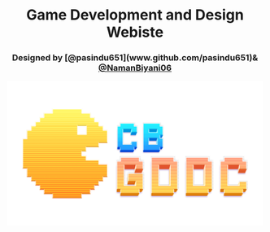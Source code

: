 <h1 align="center">Game Development and Design Webiste</h1>
<h3 align="center">Designed by [@pasindu651](www.github.com/pasindu651)& <a href="www.github.com/NamanBiyani06">@NamanBiyani06</a></h3>

![](images/logo.png)
